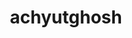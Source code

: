 ---
title: achyutghosh
github: https://github.com/achyutghosh
mode: light
transition: 1s
score: 69.9
archetype:
- Minimalistic
---